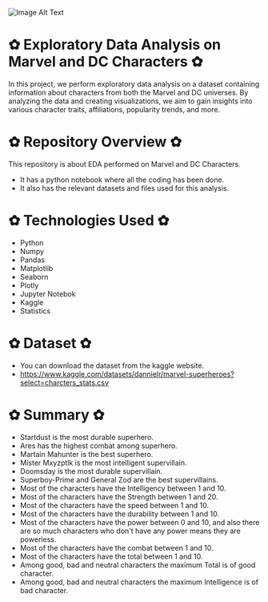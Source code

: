 ![Image Alt Text](https://github.com/GayasuddinMohd/Exploratory-Data-Analysis-on-Marvel-and-DC-Characters/blob/main/marvel-and-dc-image.jpg?raw=true)

# ✿  Exploratory Data Analysis on Marvel and DC Characters  ✿
In this project, we perform exploratory data analysis on a dataset containing information about characters from both the Marvel and DC universes. By analyzing the data and creating visualizations, we aim to gain insights into various character traits, affiliations, popularity trends, and more.

# ✿  Repository Overview  ✿
This repository is about EDA performed on Marvel and DC Characters.
   - It has a python notebook where all the coding has been done.
   - It also has the relevant datasets and files used for this analysis.
     
# ✿  Technologies Used  ✿
* Python
* Numpy
* Pandas
* Matplotlib
* Seaborn
* Plotly
* Jupyter Notebok
* Kaggle
* Statistics

# ✿  Dataset  ✿
* You can download the dataset from the kaggle website.
* https://www.kaggle.com/datasets/dannielr/marvel-superheroes?select=charcters_stats.csv

# ✿  Summary  ✿
* Startdust is the most durable superhero.
* Ares has the highest combat among superhero.
* Martain Mahunter is the best superhero.
* Mister Mxyzptlk is the most intelligent supervillain.
* Doomsday is the most durable supervillain.
* Superboy-Prime and General Zod are the best supervillains.
* Most of the characters have the Intelligency between 1 and 10.
* Most of the characters have the Strength between 1 and 20.
* Most of the characters have the speed between 1 and 10.
* Most of the characters have the durability between 1 and 10.
* Most of the characters have the power between 0 and 10, and also there are so much characters who don't have any power means they are powerless.
* Most of the characters have the combat between 1 and 10.
* Most of the characters have the total between 1 and 10.
* Among good, bad and neutral characters the maximum Total is of good character.
* Among good, bad and neutral characters the maximum Intelligence is of bad character.
